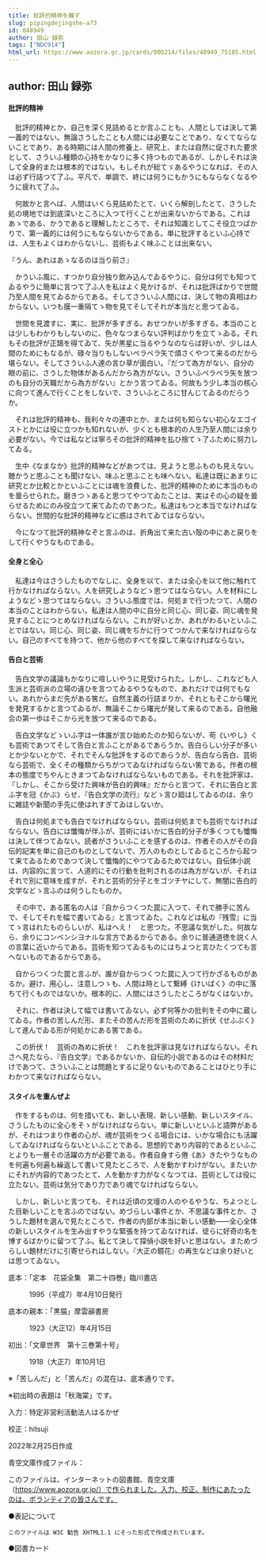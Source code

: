 ```yaml
---
title: 批評的精神を難ず
slug: pipingdejingshe-a73
id: 048949
author: 田山 録弥
tags: ["NDC914"]
html_url: https://www.aozora.gr.jp/cards/000214/files/48949_75185.html
---
```


## author: 田山 録弥

#### 批評的精神




　批評的精神とか、自己を深く見詰めるとか言ふことも、人間としては決して第一義的ではない。無論さうしたことも人間には必要なことであり、なくてならないことであり、ある時期には人間の修養上、研究上、または自然に促された要求として、さういふ種類の心持をかなりに多く持つものであるが、しかしそれは決して全身的または根本的ではない。もしそれが総てゞあるやうになれば、その人は必ず行詰つて了ふ。平凡で、単調で、終には何うにもかうにもならなくなるやうに疲れて了ふ。

　何故かと言へば、人間はいくら見詰めたとて、いくら解剖したとて、さうした処の境地では到底深いところに入つて行くことが出来ないからである。これはあゝである、かうであると理解したところで、それは知識としてこそ役立つばかりで、第一義的には何うにもならないからである。単に批評するといふ心持では、人生もよくはわからないし、芸術もよく味ふことは出来ない。

『うん、あれはあゝなるのは当り前さ』

　かういふ風に、すつかり自分独り飲み込んでゐるやうに、自分は何でも知つてゐるやうに簡単に言つて了ふ人を私はよく見かけるが、それは批評ばかりで世間乃至人間を見てゐるからである。そしてさういふ人間には、決して物の真相はわからない。いつも膜一重隔てゝ物を見てそしてそれが本当だと思つてゐる。

　世間を見渡すに、実に、批評が多すぎる。おせつかいが多すぎる。本当のことは少しもわかりもしないのに、色々なつまらない評判ばかりを立てゝゐる。それもその批評が正鵠を得てゐて、矢が黒星に当るやうなのならば好いが、少しは人間のためにもなるが、碌々当りもしないペラペラ矢で煩さくやつて来るのだから堪らない。そしてさういふ人達の言ひ草が面白い。『だつて為方がない、自分の眼の前に、さうした物体があるんだから為方がない。さういふペラペラ矢を放つのも自分の天職だから為方がない』とかう言つてゐる。何故もう少し本当の核心に向つて進んで行くことをしないで、さういふところに甘んじてゐるのだらうか。

　それは批評的精神も、我利々々の連中とか、または何も知らない初心なエゴイストとかには役に立つかも知れないが、少くとも根本的の人生乃至人間には余り必要がない。今では私などは寧ろその批評的精神を払ひ捨てゝ了ふために努力してゐる。

　生中《なまなか》批評的精神などがあつては、見ようと思ふものも見えない。聴かうと思ふことも聞けない、味ふと思ふことも味へない。私達は既にあまりに研究とか比較とかといふことには魂を浪費した、批評的精神のために本当のものを曇らせられた。磨きつゝあると思つてやつてゐたことは、実はその心の疑を曇らせるためにのみ役立つて来てゐたのであつた。私達はもつと本当でなければならない。世間的な批評的精神などに惑はされてゐてはならない。

　今になつて批評的精神なぞと言ふのは、折角出て来た古い殻の中にあと戻りをして行くやうなものである。



#### 全身と全心




　私達は今はさうしたものでなしに、全身を以て、または全心を以て他に触れて行かなければならない。人を研究しようなどゝ思つてはならない。人を材料にしようなどゝ思つてはならない。さういふ態度では、何処まで行つたつて、人間の本当のことはわからない。私達は人間の中に自分と同じ心、同じ姿、同じ魂を発見することにつとめなければならない。これが好いとか、あれがわるいといふことではない。同じ心、同じ姿、同じ魂をぢかに行つてつかんで来なければならない。自己のすべてを持つて、他から他のすべてを探して来なければならない。



#### 告白と芸術




　告白文学の議論もかなりに喧しいやうに見受けられた。しかし、これなども人生派と芸術派の立場の違ひを言つてゐるやうなもので、あれだけでは何でもない。あれからまだ先がある筈だ。自然主義の行詰まりか、それともそこから曙光を発見するかと言つてゐるが、無論そこから曙光が発して来るのである。自他融合の第一歩はそこから光を放つて来るのである。

　告白文学などゝいふ字は一体誰が言ひ始めたのか知らないが、苟《いやし》くも芸術であつてそして告白と言ふことがあるであらうか。告白らしい分子が多いとか少ないとかで、それでそんな批評をするのであらうが、告白なら告白、芸術なら芸術で、全くその種類からちがつてゐなければならない筈である。作者の根本の態度でちやんときまつてゐなければならないものである。それを批評家は、『しかし、そこから受けた興味が告白的興味』だからと言つて、それに告白と言ふ字を冠《かぶ》らせ、『告白文学の流行』などゝ言ひ廻はしてゐるのは、余りに雑誌や新聞の手先に使はれすぎてゐはしないか。

　告白は何処までも告白でなければならない。芸術は何処までも芸術でなければならない。告白には懺悔が伴ふが、芸術にはいかに告白的分子が多くつても懺悔は決して伴つてゐない。読者がさういふことを感ずるのは、作者その人がその自伝的記実を単に自己のものとしてないで、万人のものとしてゐるところから起つて来てゐるためであつて決して懺悔的にやつてゐるためではない。自伝体小説は、内容的に言つて、人道的にその行動を批判されるのは為方がないが、それはそれで別に意味を成すが、それと芸術的分子とをゴツチヤにして、無闇に告白的文学などゝ言ふのは何うしたものか。

　その中で、ある匿名の人は『自からつくつた罠に入つて、それで勝手に苦んで、そしてそれを幅で書いてゐる』と言つてゐた。これなどは私の『残雪』に当てゝ言はれたものらしいが、私はへえ！　と思つた。不思議な気がした。何故なら、余りにコンベンシヨナルな言方であるからである。余りに普通道徳を説く人の言葉に近いからである。芸術を知つてゐるものにはちよつと言ひたくつても言へないものであるからである。

　自からつくつた罠と言ふが、誰が自からつくつた罠に入つて行かざるものがあるか。避け、用心し、注意しつゝも、人間は時として繋縛《けいばく》の中に落ちて行くものではないか。根本的に、人間にはさうしたところがなくはないか。

　それに、作者は決して幅では書いてゐない。必ず何等かの批判をその中に蔵してゐる。作者の苦しんだ形、またその苦んだ形を芸術のために折伏《せふぶく》して進んでゐる形が何処かにある筈である。

　この折伏！　芸術の為めに折伏！　これを批評家は見なければならない。それさへ見たなら、『告白文学』であるかないか、自伝的小説であるのはその材料だけであつて、さういふことは問題とするに足りないものであることはひとり手にわかつて来なければならない。



#### スタイルを重んぜよ




　作をするものは、何を措いても、新しい表現、新しい感動、新しいスタイル、さうしたものに全心をそゝがなければならない。単に新しいといふと語弊があるが、それはつまり作者の心が、魂が芸術をつくる場合には、いかな場合にも活躍してゐなければならないといふことである。思想的であり内容的であるといふことよりも一層その活躍の方が必要である。作者自身すら倦《あ》きたやうなものを何遍も何遍も繰返して書いて見たところで、人を動かすわけがない。またいかにそれが内容的であつたとて、人を動かす力がなくなつては、芸術としては役に立たない。芸術は気分であり力であり魂でなければならない。



　しかし、新しいと言つても、それは近頃の文壇の人のやるやうな、ちよつとした目新しいことを言ふのではない。めづらしい事件とか、不思議な事件とか、さうした題材を選んで見たところで、作者の内部が本当に新しい感動――全心全体の新しいスタイルを生み出すやうな緊張を持つてゐなければ、徒らに好奇の名を博するばかりに留つて了ふ。私とて決して探偵小説を好いと思はない。まためづらしい題材だけに引寄せられはしない。『大正の鏡花』の再生などは余り好いとは思つてゐない。













底本：「定本　花袋全集　第二十四巻」臨川書店

　　　1995（平成7）年4月10日発行

底本の親本：「黒猫」摩雲巓書房

　　　1923（大正12）年4月15日

初出：「文章世界　第十三巻第十号」

　　　1918（大正7）年10月1日

※「苦しんだ」と「苦んだ」の混在は、底本通りです。

※初出時の表題は「秋海棠」です。

入力：特定非営利活動法人はるかぜ

校正：hitsuji

2022年2月25日作成

青空文庫作成ファイル：

このファイルは、インターネットの図書館、青空文庫（https://www.aozora.gr.jp/）で作られました。入力、校正、制作にあたったのは、ボランティアの皆さんです。











●表記について


	このファイルは W3C 勧告 XHTML1.1 にそった形式で作成されています。







●図書カード